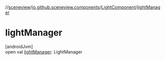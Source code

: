 //[sceneview](../../../index.md)/[io.github.sceneview.components](../index.md)/[LightComponent](index.md)/[lightManager](light-manager.md)

# lightManager

[androidJvm]\
open val [lightManager](light-manager.md): LightManager
